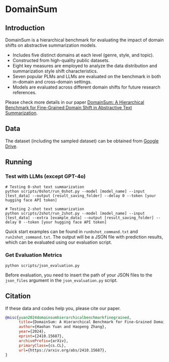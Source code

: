 # DomainSum

## Introduction

DomainSum is a hierarchical benchmark for evaluating the impact of domain shifts on abstractive summarization models.
- Includes five distinct domains at each level (genre, style, and topic).
- Constructed from high-quality public datasets.
- Eight key measures are employed to analyze the data distribution and summarization style shift characteristics.
- Seven popular PLMs and LLMs are evaluated on the benchmark in both in-domain and cross-domain settings.
- Models are evaluated across different domain shifts for future research references.

Please check more details in our paper [DomainSum: A Hierarchical Benchmark for Fine-Grained Domain Shift in Abstractive Text Summarization](https://arxiv.org/abs/2410.15687).

## Data

The dataset (including the sampled dataset) can be obtained from [Google Drive](https://drive.google.com/drive/folders/1rNp8PZg9iADISCjApvP4LY9oCbR0wbi0?usp=sharing).

## Running

### Test with LLMs (except GPT-4o)

```
# Testing 0-shot text summarization
python scripts/0shot/run_0shot.py --model [model_name] --input [test_data] --output [result_saving_folder] --delay 0 --token [your hugging face API token]

# Testing 2-shot text summarization
python scripts/2shot/run_2shot.py --model [model_name] --input [test_data] --extra [example_data] --output [result_saving_folder] --delay 0 --token [your hugging face API token]
```
Quick start examples can be found in ``run0shot_command.txt`` and ``run2shot_command.txt``. The output will be a JSON file with prediction results, which can be evaluated using our evaluation script.

### Get Evaluation Metrics
```
python scripts/json_evaluation.py
```
Before evaluation, you need to insert the path of your JSON files to the ``json_files`` argument in the ``json_evaluation.py`` script.

## Citation

If these data and codes help you, please cite our paper.

```bib
@misc{yuan2024domainsumhierarchicalbenchmarkfinegrained,
      title={DomainSum: A Hierarchical Benchmark for Fine-Grained Domain Shift in Abstractive Text Summarization}, 
      author={Haohan Yuan and Haopeng Zhang},
      year={2024},
      eprint={2410.15687},
      archivePrefix={arXiv},
      primaryClass={cs.CL},
      url={https://arxiv.org/abs/2410.15687}, 
}
```
